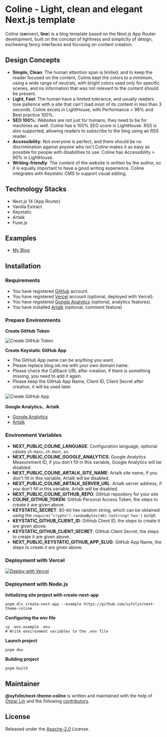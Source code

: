 # Coline - Light, clean and elegant Next.js template

Coline (**co**nnect, **line**) is a blog template based on the Next.js App Router development, built on the concept of lightness and simplicity of design, eschewing fancy interfaces and focusing on content creation.

## Design Concepts

- **Simple, Clean**: The human attention span is limited, and to keep the reader focused on the content, Coline kept the colors to a minimum, using a wide range of neutrals, with bright colors used only for specific scenes, and no information that was not relevant to the content should be present.
- **Light, Fast**: The human have a limited tolerance, and usually readers lose patience with a site that can't load most of its content in less than 3 seconds. Coline excels in LightHouse, with Performance > 98% and Best practice 100%.
- **SEO 100%**: Websites are not just for humans, they need to be for machines as well. Coline has a 100% SEO score in LightHouse. RSS is also supported, allowing readers to subscribe to the blog using an RSS reader.
- **Accessibility**: Not everyone is perfect, and there should be no discrimination against anyone who isn't.Coline makes it as easy as possible for people with disabilities to use. Coline has Accessibility > 90% in LightHouse.
- **Writing-friendly**: The content of the website is written by the author, so it is equally important to have a good writing experience. Coline integrates with Keystatic CMS to support visual editing.

## Technology Stacks

- Next.js 14 (App Router)
- Vanilla Extract
- Keystatic
- Artalk
- Fuse.js

## Examples

- [My Blog](https://blog.ixk.me)

## Installation

### Requirements

- You have registered [GitHub](https://github.com/) account.
- You have registered [Vercel](https://vercel.com) account (optional, deployed with Vercel).
- You have registered [Google Analytics](https://analytics.google.com/) (optional, analytics features).
- You have installed [Artalk](https://github.com/ArtalkJS/Artalk) (optional, comment feature)

### Prepare Environments

**Create GitHub Token**

![Create GitHub Token](https://github.com/syfxlin/static/raw/master/next-theme-coline/create-github-token.2853x1564.gif)

**Create Keystatic GitHub App**

- The GitHub App name can be anything you want.
- Please replace blog.ixk.me with your own domain name.
- Please check the Callback URL after creation, if there is something missing, you need to add it again.
- Please keep the GitHub App Name, Client ID, Client Secret after creation, it will be used later.

![Create GitHub App](https://github.com/syfxlin/static/raw/master/next-theme-coline/create-github-app.2853x1564.gif)

**Google Analytics、Artalk**

- [Google Analytics](https://analytics.google.com)
- [Artalk](https://artalk.js.org)

### Environment Variables

- **NEXT_PUBLIC_COLINE_LANGUAGE**: Configuration language, optional values `zh-Hans`, `zh-Hant`, `en`.
- **NEXT_PUBLIC_COLINE_GOOGLE_ANALYTICS**: Google Analytics Measurement ID, if you don't fill in this variable, Google Analytics will be disabled.
- **NEXT_PUBLIC_COLINE_ARTALK_SITE_NAME**: Artalk site name, if you don't fill in this variable, Artalk will be disabled.
- **NEXT_PUBLIC_COLINE_ARTALK_SERVER_URL**: Artalk server address, if you don't fill in this variable, Artalk will be disabled.
- **NEXT_PUBLIC_COLINE_GITHUB_REPO**: GitHub repository for your site
- **COLINE_GITHUB_TOKEN**: GitHub Personal Access Token, the steps to create it are given above.
- **KEYSTATIC_SECRET**: 80-bit hex random string, which can be obtained using the `require("crypto").randomBytes(40).toString('hex')` script.
- **KEYSTATIC_GITHUB_CLIENT_ID**: GitHub Client ID, the steps to create it are given above.
- **KEYSTATIC_GITHUB_CLIENT_SECRET**: GitHub Client Secret, the steps to create it are given above.
- **NEXT_PUBLIC_KEYSTATIC_GITHUB_APP_SLUG**: GitHub App Name, the steps to create it are given above.

### Deployment with Vercel

[![Deploy with Vercel](https://vercel.com/button)](https://vercel.com/new/clone?repository-url=https%3A%2F%2Fgithub.com%2Fsyfxlin%2Fnext-theme-coline&env=NEXT_PUBLIC_COLINE_LANGUAGE,NEXT_PUBLIC_COLINE_GOOGLE_ANALYTICS,NEXT_PUBLIC_COLINE_ARTALK_SITE_NAME,NEXT_PUBLIC_COLINE_ARTALK_SERVER_URL,NEXT_PUBLIC_COLINE_GITHUB_REPO,COLINE_GITHUB_TOKEN,KEYSTATIC_SECRET,KEYSTATIC_GITHUB_CLIENT_ID,KEYSTATIC_GITHUB_CLIENT_SECRET,NEXT_PUBLIC_KEYSTATIC_GITHUB_APP_SLUG&project-name=blog&repository-name=blog)

### Deployment with Node.js

**Initializing site project with create-next-app**

```shell
pnpm dlx create-next-app --example https://github.com/syfxlin/next-theme-coline
```

**Configuring the env file**

```shell
cp .env.example .env
# Write environment variables to the .env file
```

**Launch project**

```shell
pnpm dev
```

**Building project**

```shell
pnpm build
```

## Maintainer

**@syfxlin/next-theme-coline** is written and maintained with the help of [Otstar Lin](https://github.com/syfxlin) and the following [contributors](https://github.com/syfxlin/next-theme-coline/graphs/contributors).

## License

Released under the [Apache-2.0](https://opensource.org/licenses/Apache-2.0) License.
